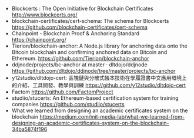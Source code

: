 * Blockcerts : The Open Initiative for Blockchain Certificates  http://www.blockcerts.org/
* blockchain-certificates/cert-schema: The schema for Blockcerts  https://github.com/blockchain-certificates/cert-schema
* Chainpoint - Blockchain Proof & Anchoring Standard https://chainpoint.org/
* Tierion/blockchain-anchor: A Node.js library for anchoring data onto the Bitcoin blockchain and confirming anchored data on Bitcoin and Ethereum. https://github.com/Tierion/blockchain-anchor
* ddjnode/projects/bc-anchor at master · dltdojo/ddjnode https://github.com/dltdojo/ddjnode/tree/master/projects/bc-anchor
* y12studio/dltdojo-cert: 區塊鏈與分散式帳本技術在學履證書中文應用環境上的介紹、工具開發、教學與訓練 https://github.com/y12studio/dltdojo-cert
* Factom https://github.com/FactomProject
* studiio/stucerts: An Ethereum-based certification system for training companies https://github.com/studiio/stucerts
* What we learned from designing an academic certificates system on the blockchain  https://medium.com/mit-media-lab/what-we-learned-from-designing-an-academic-certificates-system-on-the-blockchain-34ba5874f196